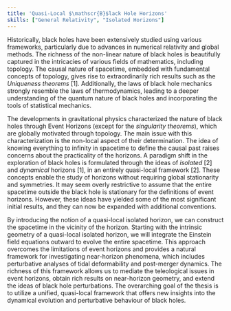 ```yaml
---
title: 'Quasi-Local $\mathscr{B}$lack Hole Horizons'
skills: ["General Relativity", "Isolated Horizons"]
---
```


Historically, black holes have been extensively studied using various frameworks, particularly due to advances in numerical relativity and global methods. The richness of the non-linear nature of black holes is beautifully captured in the intricacies of various fields of mathematics, including topology. The causal nature of spacetime, embedded with fundamental concepts of topology, gives rise to extraordinarily rich results such as the _Uniqueness theorems_ <a class="cite" data-ref="r1">[1]</a>. Additionally, the laws of black hole mechanics strongly resemble the laws of thermodynamics, leading to a deeper understanding of the quantum nature of black holes and incorporating the tools of statistical mechanics.

The developments in gravitational physics characterized the nature of black holes through Event Horizons (except for the _singularity theorems_), which are globally motivated through topology. The main issue with this characterization is the non-local aspect of their determination. The idea of knowing everything to infinity in spacetime to define the causal past raises concerns about the practicality of the horizons. A paradigm shift in the exploration of black holes is formulated through the ideas of _isolated_ <a class="cite" data-ref="r2">[2]</a> and _dynamical_ horizons <a class="cite" data-ref="r1">[1]</a>, in an entirely quasi-local framework <a class="cite" data-ref="r2">[2]</a>. These concepts enable the study of horizons without requiring global stationarity and symmetries. It may seem overly restrictive to assume that the entire spacetime outside the black hole is stationary for the definitions of event horizons. However, these ideas have yielded some of the most significant initial results, and they can now be expanded with additional conventions. 

By introducing the notion of a quasi-local isolated horizon, we can construct the spacetime in the vicinity of the horizon. Starting with the intrinsic geometry of a quasi-local isolated horizon, we will integrate the Einstein field equations outward to evolve the entire spacetime. This approach overcomes the limitations of event horizons and provides a natural framework for investigating near-horizon phenomena, which includes perturbative analyses of tidal deformability and post-merger dynamics. The richness of this framework allows us to mediate the teleological issues in event horizons, obtain rich results on near-horizon geometry, and extend the ideas of black hole perturbations. The overarching goal of the thesis is to utilize a unified, quasi-local framework that offers new insights into the dynamical evolution and perturbative behaviour of black holes.

<div id="ref-r1" class="refdef" style="display:none">
  <div class="ref-entry">
    <strong>Author A.</strong> Title of paper. Journal, 2024. <a href="https://doi.org/..." target="_blank" rel="noopener">link</a>
  </div>
</div>

<div id="ref-r2" class="refdef" style="display:none">
  <div class="ref-entry">
    <strong>Author B.</strong> Another source. 2023.
  </div>
</div>
